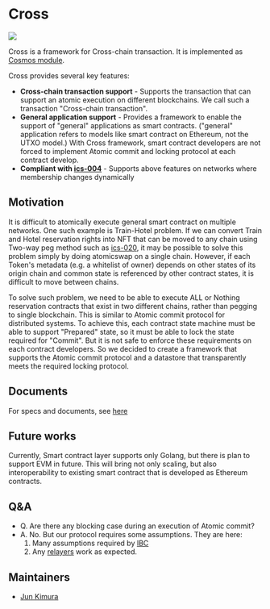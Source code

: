 # Cross

![](https://github.com/datachainlab/cross/workflows/Test/badge.svg)

Cross is a framework for Cross-chain transaction. It is implemented as [Cosmos module](https://github.com/cosmos/cosmos-sdk).

Cross provides several key features:

- **Cross-chain transaction support** - Supports the transaction that can support an atomic execution on different blockchains. We call such a transaction "Cross-chain transaction".
- **General application support** - Provides a framework to enable the support of "general" applications as smart contracts. ("general" application refers to models like smart contract on Ethereum, not the UTXO model.) With Cross framework, smart contract developers are not forced to implement Atomic commit and locking protocol at each contract develop.
- **Compliant with [ics-004](https://github.com/cosmos/ics/tree/master/spec/ics-004-channel-and-packet-semantics)** - Supports above features on networks where membership changes dynamically

## Motivation

It is difficult to atomically execute general smart contract on multiple networks. One such example is Train-Hotel problem. If we can convert Train and Hotel reservation rights into NFT that can be moved to any chain using Two-way peg method such as [ics-020](https://github.com/cosmos/ics/tree/master/spec/ics-020-fungible-token-transfer), it may be possible to solve this problem simply by doing atomicswap on a single chain. However, if each Token's metadata (e.g. a whitelist of owner) depends on other states of its origin chain and common state is referenced by other contract states, it is difficult to move between chains.

To solve such problem, we need to be able to execute ALL or Nothing reservation contracts that exist in two different chains, rather than pegging to single blockchain. This is similar to Atomic commit protocol for distributed systems. To achieve this, each contract state machine must be able to support "Prepared" state,  so it must be able to lock the state required for "Commit". But it is not safe to enforce these requirements on each contract developers. So we decided to create a framework that supports the Atomic commit protocol and a datastore that transparently meets the required locking protocol.

## Documents

For specs and documents, see [here](./docs/spec)

## Future works

Currently, Smart contract layer supports only Golang, but there is plan to support EVM in future. This will bring not only scaling, but also interoperability to existing smart contract that is developed as Ethereum contracts.

## Q&A

- Q. Are there any blocking case during an execution of Atomic commit?
- A. No. But our protocol requires some assumptions. They are here:
    1. Many assumptions required by [IBC](https://github.com/cosmos/ics/tree/master/spec)
    1. Any [relayers](https://github.com/cosmos/ics/tree/master/spec/ics-018-relayer-algorithms) work as expected.

## Maintainers

- [Jun Kimura](https://github.com/bluele)
